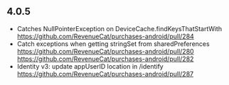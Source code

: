 ## 4.0.5

- Catches NullPointerException on DeviceCache.findKeysThatStartWith
  https://github.com/RevenueCat/purchases-android/pull/284
- Catch exceptions when getting stringSet from sharedPreferences
  https://github.com/RevenueCat/purchases-android/pull/280
  https://github.com/RevenueCat/purchases-android/pull/282
- Identity v3: update appUserID location in /identify
  https://github.com/RevenueCat/purchases-android/pull/287
